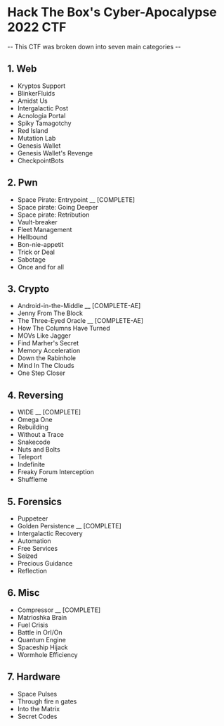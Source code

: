 # Hack The Box's Cyber-Apocalypse 2022 CTF

-- This CTF was broken down into seven main categories --

## 1. Web

- Kryptos Support
- BlinkerFluids
- Amidst Us
- Intergalactic Post
- Acnologia Portal
- Spiky Tamagotchy
- Red Island
- Mutation Lab
- Genesis Wallet
- Genesis Wallet's Revenge
- CheckpointBots

## 2. Pwn

- Space Pirate: Entrypoint __ [COMPLETE]
- Space pirate: Going Deeper
- Space pirate: Retribution
- Vault-breaker
- Fleet Management
- Hellbound
- Bon-nie-appetit
- Trick or Deal
- Sabotage
- Once and for all

## 3. Crypto

- Android-in-the-Middle __ [COMPLETE-AE]
- Jenny From The Block
- The Three-Eyed Oracle __ [COMPLETE-AE]
- How The Columns Have Turned
- MOVs Like Jagger
- Find Marher's Secret
- Memory Acceleration
- Down the Rabinhole
- Mind In The Clouds
- One Step Closer

## 4. Reversing

- WIDE __ [COMPLETE]
- Omega One
- Rebuilding
- Without a Trace
- Snakecode
- Nuts and Bolts
- Teleport
- Indefinite
- Freaky Forum Interception
- Shuffleme

## 5. Forensics

- Puppeteer
- Golden Persistence __ [COMPLETE]
- Intergalactic Recovery
- Automation
- Free Services
- Seized
- Precious Guidance
- Reflection

## 6. Misc

- Compressor __ [COMPLETE]
- Matrioshka Brain
- Fuel Crisis
- Battle in OrI/On
- Quantum Engine
- Spaceship Hijack
- Wormhole Efficiency

## 7. Hardware

- Space Pulses
- Through fire n gates
- Into the Matrix
- Secret Codes
